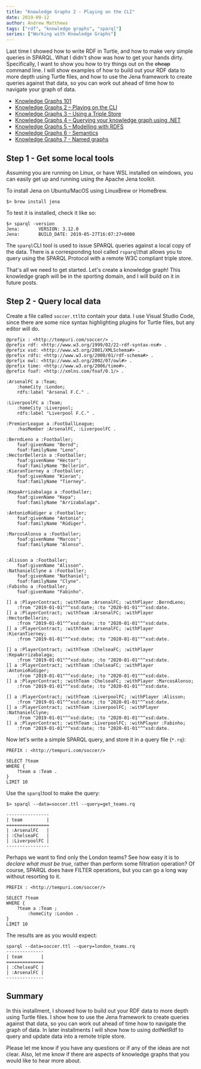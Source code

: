 ```yaml
---
title: "Knowledge Graphs 2 - Playing on the CLI"
date: 2019-09-12
author: Andrew Matthews
tags: ["rdf", "knowledge graphs", "sparql"]
series: ["Working with Knowledge Graphs"]
---
```


Last time I showed how to write RDF in Turtle, and how to make very simple queries in SPARQL. What I didn't show was how to get your hands dirty. Specifically, I want to show you how to try things out on the ~~cheap~~ command line. I will show examples of how to build out your RDF data to more depth using Turtle files, and how to use the Jena framework to create queries against that data, so you can work out ahead of time how to navigate your graph of data.




-   [Knowledge Graphs 101](https://andrewmatthews.blog/2019/09/12/knowledge-graphs-101/)
-   [Knowledge Graphs 2 – Playing on the CLI](https://andrewmatthews.blog/2019/09/13/knowledge-graphs-2-playing-on-the-cli/)
-   [Knowledge Graphs 3 – Using a Triple Store](https://andrewmatthews.blog/2019/09/13/knowledge-graphs-3-using-a-triple-store/)
-   [Knowledge Graphs 4 – Querying your knowledge graph using .NET](https://andrewmatthews.blog/2019/09/16/knowledge-graphs-4-querying-your-knowledge-graph-using-net/)
-   [Knowledge Graphs 5 – Modelling with RDFS](https://andrewmatthews.blog/2019/10/03/knowledge-graphs-5-modelling-with-rdfs/)
-   [Knowledge Graphs 6 - Semantics](https://andrewmatthews.blog/2019/10/03/knowledge-graphs-6-semantics/)
-   [Knowledge Graphs 7 - Named graphs](https://aabs.wordpress.com/2019/11/06/knowledge-graphs-7-named-graphs/)

Step 1 - Get some local tools
-----------------------------

Assuming you are running on Linux, or have WSL installed on windows, you can easily get up and running using the Apache Jena toolkit.

To install Jena on Ubuntu/MacOS using LinuxBrew or HomeBrew.

```
$> brew install jena
```

To test it is installed, check it like so:

```
$> sparql -version
Jena:       VERSION: 3.12.0
Jena:       BUILD_DATE: 2019-05-27T16:07:27+0000
```

The `sparql`CLI tool is used to issue SPARQL queries against a local copy of the data. There is a corresponding tool called `rsparql`that allows you to query using the SPARQL Protocol with a remote W3C compliant triple store.

That's all we need to get started. Let's create a knowledge graph! This knowledge graph will be in the sporting domain, and I will build on it in future posts.

Step 2 - Query local data
-------------------------

Create a file called `soccer.ttl`to contain your data. I use Visual Studio Code, since there are some nice syntax highlighting plugins for Turtle files, but any editor will do.

```
@prefix : <http://tempuri.com/soccer/> .
@prefix rdf: <http://www.w3.org/1999/02/22-rdf-syntax-ns#> .
@prefix xsd: <http://www.w3.org/2001/XMLSchema#> .
@prefix rdfs: <http://www.w3.org/2000/01/rdf-schema#> .
@prefix owl: <http://www.w3.org/2002/07/owl#> .
@prefix time: <http://www.w3.org/2006/time#>.
@prefix foaf: <http://xmlns.com/foaf/0.1/> .

:ArsenalFC a :Team;
    :homeCity :London;
    rdfs:label "Arsenal F.C." .

:LiverpoolFC a :Team;
    :homeCity :Liverpool;
    rdfs:label "Liverpool F.C." .

:PremierLeague a :FootballLeague;
    :hasMember :ArsenalFC, :LiverpoolFC .

:BerndLeno a :Footballer;
    foaf:givenName "Bernd";
    foaf:familyName "Leno".
:HectorBellerin a :Footballer;
    foaf:givenName "Héctor";
    foaf:familyName "Bellerín".
:KieranTierney a :Footballer;
    foaf:givenName "Kieran";
    foaf:familyName "Tierney".

:KepaArrizabalaga a :Footballer;
    foaf:givenName "Kepa";
    foaf:familyName "Arrizabalaga".

:AntonioRüdiger a :Footballer;
    foaf:givenName "Antonio";
    foaf:familyName "Rüdiger".

:MarcosAlonso a :Footballer;
    foaf:givenName "Marcos";
    foaf:familyName "Alonso".


:Alisson a :Footballer;
    foaf:givenName "Alisson".
:NathanielClyne a :Footballer;
    foaf:givenName "Nathaniel";
    foaf:familyName "Clyne".
:Fabinho a :Footballer;
    foaf:givenName "Fabinho".

[] a :PlayerContract; :withTeam :ArsenalFC; :withPlayer :BerndLeno;
    :from "2019-01-01"^^xsd:date; :to "2020-01-01"^^xsd:date.
[] a :PlayerContract; :withTeam :ArsenalFC; :withPlayer :HectorBellerin;
    :from "2019-01-01"^^xsd:date; :to "2020-01-01"^^xsd:date.
[] a :PlayerContract; :withTeam :ArsenalFC; :withPlayer :KieranTierney;
    :from "2019-01-01"^^xsd:date; :to "2020-01-01"^^xsd:date.

[] a :PlayerContract; :withTeam :ChelseaFC; :withPlayer :KepaArrizabalaga;
    :from "2019-01-01"^^xsd:date; :to "2020-01-01"^^xsd:date.
[] a :PlayerContract; :withTeam :ChelseaFC; :withPlayer :AntonioRüdiger;
    :from "2019-01-01"^^xsd:date; :to "2020-01-01"^^xsd:date.
[] a :PlayerContract; :withTeam :ChelseaFC; :withPlayer :MarcosAlonso;
    :from "2019-01-01"^^xsd:date; :to "2020-01-01"^^xsd:date.

[] a :PlayerContract; :withTeam :LiverpoolFC; :withPlayer :Alisson;
    :from "2019-01-01"^^xsd:date; :to "2020-01-01"^^xsd:date.
[] a :PlayerContract; :withTeam :LiverpoolFC; :withPlayer :NathanielClyne;
    :from "2019-01-01"^^xsd:date; :to "2020-01-01"^^xsd:date.
[] a :PlayerContract; :withTeam :LiverpoolFC; :withPlayer :Fabinho;
    :from "2019-01-01"^^xsd:date; :to "2020-01-01"^^xsd:date.
```

Now let's write a simple SPARQL query, and store it in a query file (`*.rq`):

```
PREFIX : <http://tempuri.com/soccer/>

SELECT ?team
WHERE {
    ?team a :Team .
}
LIMIT 10
```

Use the `sparql`tool to make the query:

```
$> sparql --data=soccer.ttl --query=get_teams.rq

----------------
| team         |
================
| :ArsenalFC   |
| :ChelseaFC   |
| :LiverpoolFC |
----------------
```

Perhaps we want to find only the London teams? See how easy it is to *declare what must be true*, rather than perform some filtration operation? Of course, SPARQL does have FILTER operations, but you can go a long way without resorting to it.

```
PREFIX : <http://tempuri.com/soccer/>

SELECT ?team
WHERE {
    ?team a :Team ;
        :homeCity :London .
}
LIMIT 10
```

The results are as you would expect:

```
sparql --data=soccer.ttl --query=london_teams.rq
--------------
| team       |
==============
| :ChelseaFC |
| :ArsenalFC |
--------------
```

Summary
-------

In this installment, I showed how to build out your RDF data to more depth using Turtle files. I show how to use the Jena framework to create queries against that data, so you can work out ahead of time how to navigate the graph of data. In later installments I will show how to using dotNetRdf to query and update data into a remote triple store.

Please let me know if you have any questions or if any of the ideas are not clear. Also, let me know if there are aspects of knowledge graphs that you would like to hear more about.
